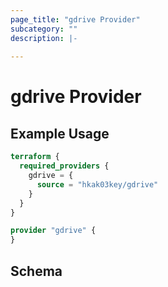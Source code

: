 ```yaml
---
page_title: "gdrive Provider"
subcategory: ""
description: |-
  
---
```


# gdrive Provider



## Example Usage

```terraform
terraform {
  required_providers {
    gdrive = {
      source = "hkak03key/gdrive"
    }
  }
}

provider "gdrive" {
}
```

## Schema
